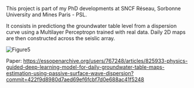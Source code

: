 This project is part of my PhD developments at SNCF Réseau, Sorbonne University and Mines Paris - PSL.

It consists in predictiong the groundwater table level from a dispersion curve using a Multilayer Perceptropn trained with real data.
Daily 2D maps are then constructed across the seislic array.

![Figure5](https://github.com/JoseCunhaTeixeira/MLP_GWT_prediction/assets/148117375/9680214f-6188-4328-a106-f9a48f338828)

Paper: https://essopenarchive.org/users/767248/articles/825933-physics-guided-deep-learning-model-for-daily-groundwater-table-maps-estimation-using-passive-surface-wave-dispersion?commit=422f9d8980d7aed69ef6fcbf7d0e688ac41f5248
